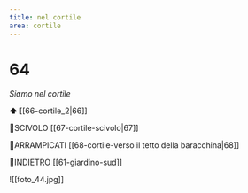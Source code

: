```yaml
---
title: nel cortile
area: cortile
---
```

# 64
_Siamo nel cortile_

⬆︎ [[66-cortile_2|66]]

👀SCIVOLO [[67-cortile-scivolo|67]]

🧗ARRAMPICATI [[68-cortile-verso il tetto della baracchina|68]]

👀INDIETRO [[61-giardino-sud]]


![[foto_44.jpg]]